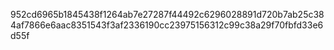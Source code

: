 952cd6965b1845438f1264ab7e27287f44492c6296028891d720b7ab25c384af7866e6aac8351543f3af2336190cc23975156312c99c38a29f70fbfd33e6d55f
